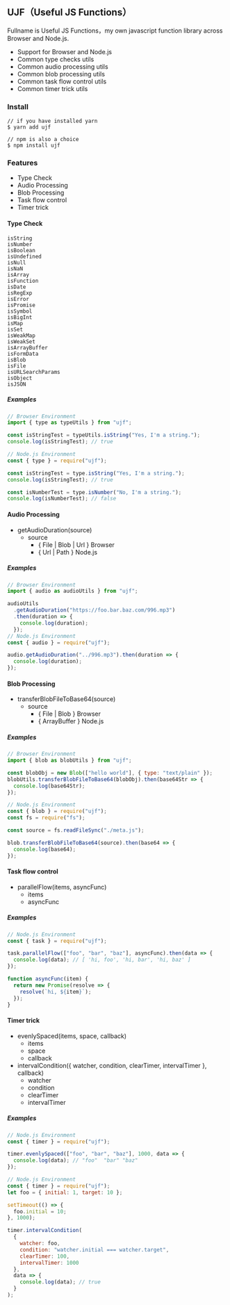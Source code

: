 ## UJF（Useful JS Functions）

Fullname is Useful JS Functions，my own javascript function library across Browser and Node.js.

- Support for Browser and Node.js
- Common type checks utils
- Common audio processing utils
- Common blob processing utils
- Common task flow control utils
- Common timer trick utils

### Install

```
// if you have installed yarn
$ yarn add ujf

// npm is also a choice
$ npm install ujf
```

### Features

- Type Check
- Audio Processing
- Blob Processing
- Task flow control
- Timer trick

#### Type Check

```
isString
isNumber
isBoolean
isUndefined
isNull
isNaN
isArray
isFunction
isDate
isRegExp
isError
isPromise
isSymbol
isBigInt
isMap
isSet
isWeakMap
isWeakSet
isArrayBuffer
isFormData
isBlob
isFile
isURLSearchParams
isObject
isJSON
```

##### Examples

```js
// Browser Environment
import { type as typeUtils } from "ujf";

const isStringTest = typeUtils.isString("Yes, I'm a string.");
console.log(isStringTest); // true

// Node.js Environment
const { type } = require("ujf");

const isStringTest = type.isString("Yes, I'm a string.");
console.log(isStringTest); // true

const isNumberTest = type.isNumber("No, I'm a string.");
console.log(isNumberTest); // false
```

#### Audio Processing

- getAudioDuration(source)
  - source
    - { File | Blob | Url } Browser
    - { Url | Path } Node.js

##### Examples

```js
// Browser Environment
import { audio as audioUtils } from "ujf";

audioUtils
  .getAudioDuration("https://foo.bar.baz.com/996.mp3")
  .then(duration => {
    console.log(duration);
  });
// Node.js Environment
const { audio } = require("ujf");

audio.getAudioDuration("../996.mp3").then(duration => {
  console.log(duration);
});
```

#### Blob Processing

- transferBlobFileToBase64(source)
  - source
    - { File | Blob } Browser
    - { ArrayBuffer } Node.js

##### Examples

```js
// Browser Environment
import { blob as blobUtils } from "ujf";

const blobObj = new Blob(["hello world"], { type: "text/plain" });
blobUtils.transferBlobFileToBase64(blobObj).then(base64Str => {
  console.log(base64Str);
});

// Node.js Environment
const { blob } = require("ujf");
const fs = require("fs");

const source = fs.readFileSync("./meta.js");

blob.transferBlobFileToBase64(source).then(base64 => {
  console.log(base64);
});
```

#### Task flow control

- parallelFlow(items, asyncFunc)
  - items
  - asyncFunc

##### Examples

```js
// Node.js Environment
const { task } = require("ujf");

task.parallelFlow(["foo", "bar", "baz"], asyncFunc).then(data => {
  console.log(data); // [ 'hi, foo', 'hi, bar', 'hi, baz' ]
});

function asyncFunc(item) {
  return new Promise(resolve => {
    resolve(`hi, ${item}`);
  });
}
```

#### Timer trick

- evenlySpaced(items, space, callback)
  - items
  - space
  - callback
- intervalCondition({ watcher, condition, clearTimer, intervalTimer }, callback)
  - watcher
  - condition
  - clearTimer
  - intervalTimer

##### Examples

```js
// Node.js Environment
const { timer } = require("ujf");

timer.evenlySpaced(["foo", "bar", "baz"], 1000, data => {
  console.log(data); // "foo"  "bar" "baz"
});
```

```js
// Node.js Environment
const { timer } = require("ujf");
let foo = { initial: 1, target: 10 };

setTimeout(() => {
  foo.initial = 10;
}, 1000);

timer.intervalCondition(
  {
    watcher: foo,
    condition: "watcher.initial === watcher.target",
    clearTimer: 100,
    intervalTimer: 1000
  },
  data => {
    console.log(data); // true
  }
);
```
